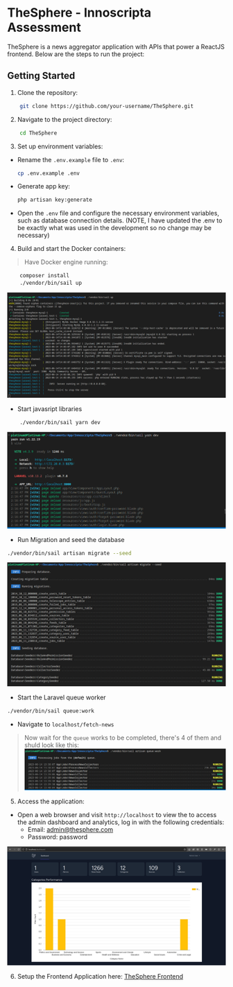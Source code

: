 # TheSphere - Innoscripta Assessment
TheSphere is a news aggregator application with APIs that power a ReactJS frontend. Below are the steps to run the project:

## Getting Started

1. Clone the repository:
```bash
    git clone https://github.com/your-username/TheSphere.git
```
2. Navigate to the project directory:
```bash
    cd TheSphere
```
3. Set up environment variables:
- Rename the `.env.example` file to `.env`:
  ```bash
  cp .env.example .env
  ```
- Generate app key:  
  ```bash
  php artisan key:generate
  ```

- Open the `.env` file and configure the necessary environment variables, such as database connection details. (NOTE, I have updated the .env to be exactly what was used in the development so no change may be necessary)

4. Build and start the Docker containers:
> Have Docker engine running:
```bash
    composer install
    ./vendor/bin/sail up
```
![Sail Up](demo/sail.png)

- Start javasript libraries
```bash
    ./vendor/bin/sail yarn dev
```
![Yarn](demo/yarn.png)

- Run Migration and seed the database
```bash
./vendor/bin/sail artisan migrate --seed
```
![Seed result](demo/seed.png)

- Start the Laravel queue worker
```bash
./vendor/bin/sail queue:work
```
- Navigate to `localhost/fetch-news`


> Now wait for the `queue` works to be completed, there's 4 of them and shuld look like this:
![Queue result](demo/queue.png)


5. Access the application:
- Open a web browser and visit `http://localhost` to view the to access the admin dashboard and analytics, log in with the following credentials:
  - Email: admin@thesphere.com
  - Password: password

![Admin dashboard](demo/admin-dashboard.png)


6. Setup the Frontend Application here: [TheSphere Frontend](https://github.com/ThePlatinum/thesphere---frontend#readme)
